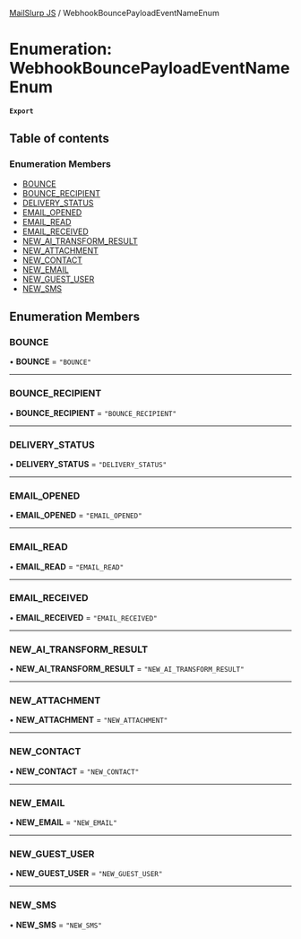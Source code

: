 [MailSlurp JS](../README.md) / WebhookBouncePayloadEventNameEnum

# Enumeration: WebhookBouncePayloadEventNameEnum

**`Export`**

## Table of contents

### Enumeration Members

- [BOUNCE](WebhookBouncePayloadEventNameEnum.md#bounce)
- [BOUNCE\_RECIPIENT](WebhookBouncePayloadEventNameEnum.md#bounce_recipient)
- [DELIVERY\_STATUS](WebhookBouncePayloadEventNameEnum.md#delivery_status)
- [EMAIL\_OPENED](WebhookBouncePayloadEventNameEnum.md#email_opened)
- [EMAIL\_READ](WebhookBouncePayloadEventNameEnum.md#email_read)
- [EMAIL\_RECEIVED](WebhookBouncePayloadEventNameEnum.md#email_received)
- [NEW\_AI\_TRANSFORM\_RESULT](WebhookBouncePayloadEventNameEnum.md#new_ai_transform_result)
- [NEW\_ATTACHMENT](WebhookBouncePayloadEventNameEnum.md#new_attachment)
- [NEW\_CONTACT](WebhookBouncePayloadEventNameEnum.md#new_contact)
- [NEW\_EMAIL](WebhookBouncePayloadEventNameEnum.md#new_email)
- [NEW\_GUEST\_USER](WebhookBouncePayloadEventNameEnum.md#new_guest_user)
- [NEW\_SMS](WebhookBouncePayloadEventNameEnum.md#new_sms)

## Enumeration Members

### BOUNCE

• **BOUNCE** = ``"BOUNCE"``

___

### BOUNCE\_RECIPIENT

• **BOUNCE\_RECIPIENT** = ``"BOUNCE_RECIPIENT"``

___

### DELIVERY\_STATUS

• **DELIVERY\_STATUS** = ``"DELIVERY_STATUS"``

___

### EMAIL\_OPENED

• **EMAIL\_OPENED** = ``"EMAIL_OPENED"``

___

### EMAIL\_READ

• **EMAIL\_READ** = ``"EMAIL_READ"``

___

### EMAIL\_RECEIVED

• **EMAIL\_RECEIVED** = ``"EMAIL_RECEIVED"``

___

### NEW\_AI\_TRANSFORM\_RESULT

• **NEW\_AI\_TRANSFORM\_RESULT** = ``"NEW_AI_TRANSFORM_RESULT"``

___

### NEW\_ATTACHMENT

• **NEW\_ATTACHMENT** = ``"NEW_ATTACHMENT"``

___

### NEW\_CONTACT

• **NEW\_CONTACT** = ``"NEW_CONTACT"``

___

### NEW\_EMAIL

• **NEW\_EMAIL** = ``"NEW_EMAIL"``

___

### NEW\_GUEST\_USER

• **NEW\_GUEST\_USER** = ``"NEW_GUEST_USER"``

___

### NEW\_SMS

• **NEW\_SMS** = ``"NEW_SMS"``
